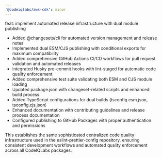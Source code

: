 ```yaml
---
'@codeiqlabs/aws-cdk': minor
---
```


feat: implement automated release infrastructure with dual module publishing

- Added @changesets/cli for automated version management and release notes
- Implemented dual ESM/CJS publishing with conditional exports for maximum compatibility
- Added comprehensive GitHub Actions CI/CD workflows for pull request validation and automated
  releases
- Integrated Husky pre-commit hooks with lint-staged for automatic code quality enforcement
- Added comprehensive test suite validating both ESM and CJS module loading
- Updated package.json with changeset-related scripts and enhanced build process
- Added TypeScript configurations for dual builds (tsconfig.esm.json, tsconfig.cjs.json)
- Enhanced documentation with contributing guidelines and release process documentation
- Configured publishing to GitHub Packages with proper authentication and permissions

This establishes the same sophisticated centralized code quality infrastructure used in the
eslint-prettier-config repository, ensuring consistent development workflows and automated quality
enforcement across all CodeIQLabs packages.
